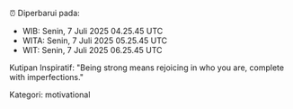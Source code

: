 ⏰ Diperbarui pada:
- WIB: Senin, 7 Juli 2025 04.25.45 UTC
- WITA: Senin, 7 Juli 2025 05.25.45 UTC
- WIT: Senin, 7 Juli 2025 06.25.45 UTC

Kutipan Inspiratif:
"Being strong means rejoicing in who you are, complete with imperfections."


Kategori: motivational

